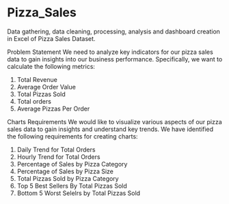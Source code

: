 # Pizza_Sales
 Data gathering, data cleaning, processing, analysis and dashboard creation in Excel of Pizza Sales Dataset.


Problem Statement
We need to analyze key indicators for our pizza sales data to gain insights into our business performance. Specifically, we want to calculate the following metrics:

1. Total Revenue
2. Average Order Value
3. Total Pizzas Sold
4. Total orders
5. Average Pizzas Per Order

Charts Requirements
We would like to visualize various aspects of our pizza sales data to gain insights and understand key trends. We have identified the following requirements for creating charts:

1. Daily Trend for Total Orders
2. Hourly Trend for Total Orders
3. Percentage of Sales by Pizza Category
4. Percentage of Sales by Pizza Size
5. Total Pizzas Sold by Pizza Category
6. Top 5 Best Sellers By Total Pizzas Sold
7. Bottom 5 Worst Selelrs by Total Pizzas Sold

